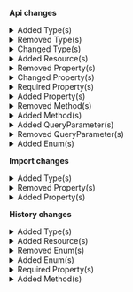 **Api changes**

<details>
<summary>Added Type(s)</summary>

- added type `ApprovalRuleSetCustomFieldAction` (file:/home/runner/work/commercetools-api-reference/commercetools-api-reference/commercetools-api-reference/api-specs/api/types/types.raml:21:0)
- added type `ApprovalRuleSetCustomTypeAction` (file:/home/runner/work/commercetools-api-reference/commercetools-api-reference/commercetools-api-reference/api-specs/api/types/types.raml:22:0)
- added type `BusinessUnitIndexingProgress` (file:/home/runner/work/commercetools-api-reference/commercetools-api-reference/commercetools-api-reference/api-specs/api/types/types.raml:72:0)
- added type `BusinessUnitIndexingStatus` (file:/home/runner/work/commercetools-api-reference/commercetools-api-reference/commercetools-api-reference/api-specs/api/types/types.raml:73:0)
- added type `BusinessUnitPagedSearchResponse` (file:/home/runner/work/commercetools-api-reference/commercetools-api-reference/commercetools-api-reference/api-specs/api/types/types.raml:74:0)
- added type `BusinessUnitSearchIndexingStatusResponse` (file:/home/runner/work/commercetools-api-reference/commercetools-api-reference/commercetools-api-reference/api-specs/api/types/types.raml:75:0)
- added type `BusinessUnitSearchRequest` (file:/home/runner/work/commercetools-api-reference/commercetools-api-reference/commercetools-api-reference/api-specs/api/types/types.raml:76:0)
- added type `BusinessUnitSearchResult` (file:/home/runner/work/commercetools-api-reference/commercetools-api-reference/commercetools-api-reference/api-specs/api/types/types.raml:77:0)
- added type `BusinessUnitAssociateResponse` (file:/home/runner/work/commercetools-api-reference/commercetools-api-reference/commercetools-api-reference/api-specs/api/types/types.raml:87:0)
- added type `BusinessUnitSetUnitTypeAction` (file:/home/runner/work/commercetools-api-reference/commercetools-api-reference/commercetools-api-reference/api-specs/api/types/types.raml:133:0)
- added type `CartDiscountPatternTarget` (file:/home/runner/work/commercetools-api-reference/commercetools-api-reference/commercetools-api-reference/api-specs/api/types/types.raml:139:0)
- added type `CountOnCustomLineItemUnits` (file:/home/runner/work/commercetools-api-reference/commercetools-api-reference/commercetools-api-reference/api-specs/api/types/types.raml:157:0)
- added type `CountOnLineItemUnits` (file:/home/runner/work/commercetools-api-reference/commercetools-api-reference/commercetools-api-reference/api-specs/api/types/types.raml:158:0)
- added type `DiscountApplicationMode` (file:/home/runner/work/commercetools-api-reference/commercetools-api-reference/commercetools-api-reference/api-specs/api/types/types.raml:159:0)
- added type `PatternComponent` (file:/home/runner/work/commercetools-api-reference/commercetools-api-reference/commercetools-api-reference/api-specs/api/types/types.raml:162:0)
- added type `BestDeal` (file:/home/runner/work/commercetools-api-reference/commercetools-api-reference/commercetools-api-reference/api-specs/api/types/types.raml:184:0)
- added type `DiscountTypeCombination` (file:/home/runner/work/commercetools-api-reference/commercetools-api-reference/commercetools-api-reference/api-specs/api/types/types.raml:206:0)
- added type `Stacking` (file:/home/runner/work/commercetools-api-reference/commercetools-api-reference/commercetools-api-reference/api-specs/api/types/types.raml:237:0)
- added type `CustomerGroupAssignment` (file:/home/runner/work/commercetools-api-reference/commercetools-api-reference/commercetools-api-reference/api-specs/api/types/types.raml:441:0)
- added type `CustomerGroupAssignmentDraft` (file:/home/runner/work/commercetools-api-reference/commercetools-api-reference/commercetools-api-reference/api-specs/api/types/types.raml:442:0)
- added type `CustomerAddCustomerGroupAssignmentAction` (file:/home/runner/work/commercetools-api-reference/commercetools-api-reference/commercetools-api-reference/api-specs/api/types/types.raml:459:0)
- added type `CustomerRemoveCustomerGroupAssignmentAction` (file:/home/runner/work/commercetools-api-reference/commercetools-api-reference/commercetools-api-reference/api-specs/api/types/types.raml:466:0)
- added type `CustomerSetCustomerGroupAssignmentsAction` (file:/home/runner/work/commercetools-api-reference/commercetools-api-reference/commercetools-api-reference/api-specs/api/types/types.raml:476:0)
- added type `ExpiredCustomerEmailTokenError` (file:/home/runner/work/commercetools-api-reference/commercetools-api-reference/commercetools-api-reference/api-specs/api/types/types.raml:541:0)
- added type `ExpiredCustomerPasswordTokenError` (file:/home/runner/work/commercetools-api-reference/commercetools-api-reference/commercetools-api-reference/api-specs/api/types/types.raml:542:0)
- added type `SearchNotReadyError` (file:/home/runner/work/commercetools-api-reference/commercetools-api-reference/commercetools-api-reference/api-specs/api/types/types.raml:592:0)
- added type `GraphQLExpiredCustomerEmailTokenError` (file:/home/runner/work/commercetools-api-reference/commercetools-api-reference/commercetools-api-reference/api-specs/api/types/types.raml:624:0)
- added type `GraphQLExpiredCustomerPasswordTokenError` (file:/home/runner/work/commercetools-api-reference/commercetools-api-reference/commercetools-api-reference/api-specs/api/types/types.raml:625:0)
- added type `GraphQLSearchNotReadyError` (file:/home/runner/work/commercetools-api-reference/commercetools-api-reference/commercetools-api-reference/api-specs/api/types/types.raml:677:0)
- added type `BaseEvent` (file:/home/runner/work/commercetools-api-reference/commercetools-api-reference/commercetools-api-reference/api-specs/api/types/types.raml:682:0)
- added type `CheckoutOrderCreationFailedEvent` (file:/home/runner/work/commercetools-api-reference/commercetools-api-reference/commercetools-api-reference/api-specs/api/types/types.raml:683:0)
- added type `CheckoutPaymentAuthorizationCancelledEvent` (file:/home/runner/work/commercetools-api-reference/commercetools-api-reference/commercetools-api-reference/api-specs/api/types/types.raml:684:0)
- added type `CheckoutPaymentAuthorizationFailedEvent` (file:/home/runner/work/commercetools-api-reference/commercetools-api-reference/commercetools-api-reference/api-specs/api/types/types.raml:685:0)
- added type `CheckoutPaymentAuthorizedEvent` (file:/home/runner/work/commercetools-api-reference/commercetools-api-reference/commercetools-api-reference/api-specs/api/types/types.raml:686:0)
- added type `CheckoutPaymentCancelAuthorizationFailedEvent` (file:/home/runner/work/commercetools-api-reference/commercetools-api-reference/commercetools-api-reference/api-specs/api/types/types.raml:687:0)
- added type `CheckoutPaymentChargeFailedEvent` (file:/home/runner/work/commercetools-api-reference/commercetools-api-reference/commercetools-api-reference/api-specs/api/types/types.raml:688:0)
- added type `CheckoutPaymentChargedEvent` (file:/home/runner/work/commercetools-api-reference/commercetools-api-reference/commercetools-api-reference/api-specs/api/types/types.raml:689:0)
- added type `CheckoutPaymentRefundFailedEvent` (file:/home/runner/work/commercetools-api-reference/commercetools-api-reference/commercetools-api-reference/api-specs/api/types/types.raml:690:0)
- added type `CheckoutPaymentRefundedEvent` (file:/home/runner/work/commercetools-api-reference/commercetools-api-reference/commercetools-api-reference/api-specs/api/types/types.raml:691:0)
- added type `Event` (file:/home/runner/work/commercetools-api-reference/commercetools-api-reference/commercetools-api-reference/api-specs/api/types/types.raml:692:0)
- added type `ImportContainerCreatedEvent` (file:/home/runner/work/commercetools-api-reference/commercetools-api-reference/commercetools-api-reference/api-specs/api/types/types.raml:693:0)
- added type `ImportContainerDeletedEvent` (file:/home/runner/work/commercetools-api-reference/commercetools-api-reference/commercetools-api-reference/api-specs/api/types/types.raml:694:0)
- added type `ImportOperationRejectedEvent` (file:/home/runner/work/commercetools-api-reference/commercetools-api-reference/commercetools-api-reference/api-specs/api/types/types.raml:695:0)
- added type `ImportUnresolvedEvent` (file:/home/runner/work/commercetools-api-reference/commercetools-api-reference/commercetools-api-reference/api-specs/api/types/types.raml:696:0)
- added type `ImportValidationFailedEvent` (file:/home/runner/work/commercetools-api-reference/commercetools-api-reference/commercetools-api-reference/api-specs/api/types/types.raml:697:0)
- added type `ImportWaitForMasterVariantEvent` (file:/home/runner/work/commercetools-api-reference/commercetools-api-reference/commercetools-api-reference/api-specs/api/types/types.raml:698:0)
- added type `CheckoutMessageOrderPayloadBaseData` (file:/home/runner/work/commercetools-api-reference/commercetools-api-reference/commercetools-api-reference/api-specs/api/types/types.raml:699:0)
- added type `CheckoutMessagePaymentsPayloadBaseData` (file:/home/runner/work/commercetools-api-reference/commercetools-api-reference/commercetools-api-reference/api-specs/api/types/types.raml:700:0)
- added type `ImportContainerCreatedEventData` (file:/home/runner/work/commercetools-api-reference/commercetools-api-reference/commercetools-api-reference/api-specs/api/types/types.raml:701:0)
- added type `ImportContainerDeletedEventData` (file:/home/runner/work/commercetools-api-reference/commercetools-api-reference/commercetools-api-reference/api-specs/api/types/types.raml:702:0)
- added type `ImportOperationRejectedEventData` (file:/home/runner/work/commercetools-api-reference/commercetools-api-reference/commercetools-api-reference/api-specs/api/types/types.raml:703:0)
- added type `ImportUnresolvedEventData` (file:/home/runner/work/commercetools-api-reference/commercetools-api-reference/commercetools-api-reference/api-specs/api/types/types.raml:704:0)
- added type `ImportValidationFailedEventData` (file:/home/runner/work/commercetools-api-reference/commercetools-api-reference/commercetools-api-reference/api-specs/api/types/types.raml:705:0)
- added type `ImportWaitForMasterVariantEventData` (file:/home/runner/work/commercetools-api-reference/commercetools-api-reference/commercetools-api-reference/api-specs/api/types/types.raml:706:0)
- added type `AssociateRoleNameSetMessage` (file:/home/runner/work/commercetools-api-reference/commercetools-api-reference/commercetools-api-reference/api-specs/api/types/types.raml:892:0)
- added type `BusinessUnitTopLevelUnitSetMessage` (file:/home/runner/work/commercetools-api-reference/commercetools-api-reference/commercetools-api-reference/api-specs/api/types/types.raml:931:0)
- added type `BusinessUnitTypeSetMessage` (file:/home/runner/work/commercetools-api-reference/commercetools-api-reference/commercetools-api-reference/api-specs/api/types/types.raml:932:0)
- added type `CustomerGroupAssignmentAddedMessage` (file:/home/runner/work/commercetools-api-reference/commercetools-api-reference/commercetools-api-reference/api-specs/api/types/types.raml:963:0)
- added type `CustomerGroupAssignmentRemovedMessage` (file:/home/runner/work/commercetools-api-reference/commercetools-api-reference/commercetools-api-reference/api-specs/api/types/types.raml:964:0)
- added type `CustomerGroupAssignmentsSetMessage` (file:/home/runner/work/commercetools-api-reference/commercetools-api-reference/commercetools-api-reference/api-specs/api/types/types.raml:965:0)
- added type `OrderBusinessUnitSetMessage` (file:/home/runner/work/commercetools-api-reference/commercetools-api-reference/commercetools-api-reference/api-specs/api/types/types.raml:997:0)
- added type `ShoppingListLineItemAddedMessage` (file:/home/runner/work/commercetools-api-reference/commercetools-api-reference/commercetools-api-reference/api-specs/api/types/types.raml:1104:0)
- added type `ShoppingListLineItemRemovedMessage` (file:/home/runner/work/commercetools-api-reference/commercetools-api-reference/commercetools-api-reference/api-specs/api/types/types.raml:1105:0)
- added type `ShoppingListMessage` (file:/home/runner/work/commercetools-api-reference/commercetools-api-reference/commercetools-api-reference/api-specs/api/types/types.raml:1106:0)
- added type `AssociateRoleNameSetMessagePayload` (file:/home/runner/work/commercetools-api-reference/commercetools-api-reference/commercetools-api-reference/api-specs/api/types/types.raml:1153:0)
- added type `BusinessUnitTopLevelUnitSetMessagePayload` (file:/home/runner/work/commercetools-api-reference/commercetools-api-reference/commercetools-api-reference/api-specs/api/types/types.raml:1205:0)
- added type `BusinessUnitTypeSetMessagePayload` (file:/home/runner/work/commercetools-api-reference/commercetools-api-reference/commercetools-api-reference/api-specs/api/types/types.raml:1206:0)
- added type `CustomerGroupAssignmentAddedMessagePayload` (file:/home/runner/work/commercetools-api-reference/commercetools-api-reference/commercetools-api-reference/api-specs/api/types/types.raml:1240:0)
- added type `CustomerGroupAssignmentRemovedMessagePayload` (file:/home/runner/work/commercetools-api-reference/commercetools-api-reference/commercetools-api-reference/api-specs/api/types/types.raml:1241:0)
- added type `CustomerGroupAssignmentsSetMessagePayload` (file:/home/runner/work/commercetools-api-reference/commercetools-api-reference/commercetools-api-reference/api-specs/api/types/types.raml:1242:0)
- added type `OrderBusinessUnitSetMessagePayload` (file:/home/runner/work/commercetools-api-reference/commercetools-api-reference/commercetools-api-reference/api-specs/api/types/types.raml:1273:0)
- added type `ShoppingListLineItemAddedMessagePayload` (file:/home/runner/work/commercetools-api-reference/commercetools-api-reference/commercetools-api-reference/api-specs/api/types/types.raml:1387:0)
- added type `ShoppingListLineItemRemovedMessagePayload` (file:/home/runner/work/commercetools-api-reference/commercetools-api-reference/commercetools-api-reference/api-specs/api/types/types.raml:1388:0)
- added type `ShoppingListMessagePayload` (file:/home/runner/work/commercetools-api-reference/commercetools-api-reference/commercetools-api-reference/api-specs/api/types/types.raml:1389:0)
- added type `StagedOrderSetBusinessUnitAction` (file:/home/runner/work/commercetools-api-reference/commercetools-api-reference/commercetools-api-reference/api-specs/api/types/types.raml:1480:0)
- added type `OrderSetBusinessUnitAction` (file:/home/runner/work/commercetools-api-reference/commercetools-api-reference/commercetools-api-reference/api-specs/api/types/types.raml:1639:0)
- added type `ProductTailoringAttribute` (file:/home/runner/work/commercetools-api-reference/commercetools-api-reference/commercetools-api-reference/api-specs/api/types/types.raml:1808:0)
- added type `ProductTailoringSetAttributeAction` (file:/home/runner/work/commercetools-api-reference/commercetools-api-reference/commercetools-api-reference/api-specs/api/types/types.raml:1839:0)
- added type `ProductTailoringSetAttributeInAllVariantsAction` (file:/home/runner/work/commercetools-api-reference/commercetools-api-reference/commercetools-api-reference/api-specs/api/types/types.raml:1841:0)
- added type `BusinessUnitSearchStatus` (file:/home/runner/work/commercetools-api-reference/commercetools-api-reference/commercetools-api-reference/api-specs/api/types/types.raml:1998:0)
- added type `ProjectChangeBusinessUnitSearchStatusAction` (file:/home/runner/work/commercetools-api-reference/commercetools-api-reference/commercetools-api-reference/api-specs/api/types/types.raml:2015:0)
- added type `SearchExactValue` (file:/home/runner/work/commercetools-api-reference/commercetools-api-reference/commercetools-api-reference/api-specs/api/types/types.raml:2091:0)
- added type `ShoppingListSetBusinessUnitAction` (file:/home/runner/work/commercetools-api-reference/commercetools-api-reference/commercetools-api-reference/api-specs/api/types/types.raml:2175:0)
- added type `EventDeliveryPayload` (file:/home/runner/work/commercetools-api-reference/commercetools-api-reference/commercetools-api-reference/api-specs/api/types/types.raml:2290:0)
- added type `EventSubscription` (file:/home/runner/work/commercetools-api-reference/commercetools-api-reference/commercetools-api-reference/api-specs/api/types/types.raml:2291:0)
- added type `EventSubscriptionResourceTypeId` (file:/home/runner/work/commercetools-api-reference/commercetools-api-reference/commercetools-api-reference/api-specs/api/types/types.raml:2292:0)
- added type `EventType` (file:/home/runner/work/commercetools-api-reference/commercetools-api-reference/commercetools-api-reference/api-specs/api/types/types.raml:2293:0)
- added type `SubscriptionNotification` (file:/home/runner/work/commercetools-api-reference/commercetools-api-reference/commercetools-api-reference/api-specs/api/types/types.raml:2309:0)
- added type `SubscriptionSetEventsAction` (file:/home/runner/work/commercetools-api-reference/commercetools-api-reference/commercetools-api-reference/api-specs/api/types/types.raml:2315:0)
- added type `ImageProcessingOngoingWarning` (file:/home/runner/work/commercetools-api-reference/commercetools-api-reference/commercetools-api-reference/api-specs/api/types/types.raml:2379:0)
- added type `WarningObject` (file:/home/runner/work/commercetools-api-reference/commercetools-api-reference/commercetools-api-reference/api-specs/api/types/types.raml:2380:0)
</details>


<details>
<summary>Removed Type(s)</summary>

- :warning: removed type `AssociateRoleNameChangedMessage` (file:/home/runner/work/commercetools-api-reference/commercetools-api-reference/commercetools-api-reference-previous/api-specs/api/types/types.raml:838:0)
- :warning: removed type `AssociateRoleNameChangedMessagePayload` (file:/home/runner/work/commercetools-api-reference/commercetools-api-reference/commercetools-api-reference-previous/api-specs/api/types/types.raml:1090:0)
- :warning: removed type `ProductSearchFacetScope` (file:/home/runner/work/commercetools-api-reference/commercetools-api-reference/commercetools-api-reference-previous/api-specs/api/types/types.raml:1696:0)
- :warning: removed type `ProductSearchStatus` (file:/home/runner/work/commercetools-api-reference/commercetools-api-reference/commercetools-api-reference-previous/api-specs/api/types/types.raml:1929:0)
</details>


<details>
<summary>Changed Type(s)</summary>

- :warning: changed type `DeliveryPayload` from type `object` to `SubscriptionNotification` (file:/home/runner/work/commercetools-api-reference/commercetools-api-reference/commercetools-api-reference/api-specs/api/types/types.raml:2287:0)
</details>


<details>
<summary>Added Resource(s)</summary>

- added resource `/{projectKey}/as-associate/{associateId}/in-business-unit/key={businessUnitKey}/shopping-lists` (file:/home/runner/work/commercetools-api-reference/commercetools-api-reference/commercetools-api-reference/api-specs/api/resources/as-associate.raml:412:4)
- added resource `/{projectKey}/as-associate/{associateId}/in-business-unit/key={businessUnitKey}/shopping-lists/key={key}` (file:/home/runner/work/commercetools-api-reference/commercetools-api-reference/commercetools-api-reference/api-specs/api/resources/as-associate.raml:465:6)
- added resource `/{projectKey}/as-associate/{associateId}/in-business-unit/key={businessUnitKey}/shopping-lists/{ID}` (file:/home/runner/work/commercetools-api-reference/commercetools-api-reference/commercetools-api-reference/api-specs/api/resources/as-associate.raml:538:6)
- added resource `/{projectKey}/business-units/key={key}/associates/{associateId}` (file:/home/runner/work/commercetools-api-reference/commercetools-api-reference/commercetools-api-reference/api-specs/api/resources/business-units.raml:113:0)
- added resource `/{projectKey}/business-units/{businessUnitId}/associates/{associateId}` (file:/home/runner/work/commercetools-api-reference/commercetools-api-reference/commercetools-api-reference/api-specs/api/resources/business-units.raml:133:0)
- added resource `/{projectKey}/business-units/search` (file:/home/runner/work/commercetools-api-reference/commercetools-api-reference/commercetools-api-reference/api-specs/api/resources/business-units.raml:153:0)
- added resource `/{projectKey}/business-units/search/indexing-status` (file:/home/runner/work/commercetools-api-reference/commercetools-api-reference/commercetools-api-reference/api-specs/api/resources/business-units.raml:181:0)
- added resource `/{projectKey}/channels/key={key}` (file:/home/runner/work/commercetools-api-reference/commercetools-api-reference/commercetools-api-reference/api-specs/api/resources/channels.raml:84:0)
- added resource `/{projectKey}/in-store/key={storeKey}/business-units` (file:/home/runner/work/commercetools-api-reference/commercetools-api-reference/commercetools-api-reference/api-specs/api/resources/in-store.raml:4004:0)
- added resource `/{projectKey}/in-store/key={storeKey}/business-units/key={key}` (file:/home/runner/work/commercetools-api-reference/commercetools-api-reference/commercetools-api-reference/api-specs/api/resources/in-store.raml:4072:2)
- added resource `/{projectKey}/in-store/key={storeKey}/business-units/{ID}` (file:/home/runner/work/commercetools-api-reference/commercetools-api-reference/commercetools-api-reference/api-specs/api/resources/in-store.raml:4150:2)
- added resource `/{projectKey}/in-store/key={storeKey}/business-units/key={key}/associates/{associateId}` (file:/home/runner/work/commercetools-api-reference/commercetools-api-reference/commercetools-api-reference/api-specs/api/resources/in-store.raml:4228:2)
- added resource `/{projectKey}/in-store/key={storeKey}/business-units/{businessUnitId}/associates/{associateId}` (file:/home/runner/work/commercetools-api-reference/commercetools-api-reference/commercetools-api-reference/api-specs/api/resources/in-store.raml:4248:2)
</details>


<details>
<summary>Removed Property(s)</summary>

- :warning: removed property `/[0-9].[0-9]*[1-9]/` from type `CategoryOrderHints` (file:/home/runner/work/commercetools-api-reference/commercetools-api-reference/commercetools-api-reference-previous/api-specs/api/types/product/CategoryOrderHints.raml:14:2)
- :warning: removed property `//` from type `ProductVariantChannelAvailabilityMap` (file:/home/runner/work/commercetools-api-reference/commercetools-api-reference/commercetools-api-reference-previous/api-specs/api/types/product/ProductVariantChannelAvailabilityMap.raml:11:2)
</details>


<details>
<summary>Changed Property(s)</summary>

- :warning: changed property `discount` of type `DiscountedTotalPricePortion` from type `CartDiscountReference` to `Reference` (file:/home/runner/work/commercetools-api-reference/commercetools-api-reference/commercetools-api-reference/api-specs/api/types/cart/DiscountedTotalPricePortion.raml:6:2)
- :warning: changed property `line` of type `GraphQLErrorLocation` from type `integer` to `number` (file:/home/runner/work/commercetools-api-reference/commercetools-api-reference/commercetools-api-reference/api-specs/api/types/graphql/GraphQLErrorLocation.raml:6:2)
- :warning: changed property `column` of type `GraphQLErrorLocation` from type `integer` to `number` (file:/home/runner/work/commercetools-api-reference/commercetools-api-reference/commercetools-api-reference/api-specs/api/types/graphql/GraphQLErrorLocation.raml:10:2)
- :warning: changed property `actions` of type `MyBusinessUnitUpdate` from type `BusinessUnitUpdateAction[]` to `MyBusinessUnitUpdateAction[]` (file:/home/runner/work/commercetools-api-reference/commercetools-api-reference/commercetools-api-reference/api-specs/api/types/me/MyBusinessUnitUpdate.raml:11:2)
- :warning: changed property `totalPrice` of type `StagedOrder` from type `TypedMoney` to `CentPrecisionMoney` (file:/home/runner/work/commercetools-api-reference/commercetools-api-reference/commercetools-api-reference/api-specs/api/types/order/Order.raml:60:2)
- :warning: changed property `totalPrice` of type `Order` from type `TypedMoney` to `CentPrecisionMoney` (file:/home/runner/work/commercetools-api-reference/commercetools-api-reference/commercetools-api-reference/api-specs/api/types/order/Order.raml:60:2)
- :warning: changed property `exact` of type `SearchExactExpression` from type `SearchAnyValue` to `SearchExactValue` (file:/home/runner/work/commercetools-api-reference/commercetools-api-reference/commercetools-api-reference/api-specs/api/types/search/SearchExactExpression.raml:5:2)
</details>


<details>
<summary>Required Property(s)</summary>

- changed property `images` of type `ProductTailoringSetExternalImagesAction` to be optional (file:/home/runner/work/commercetools-api-reference/commercetools-api-reference/commercetools-api-reference/api-specs/api/types/product-tailoring/updates/ProductTailoringSetExternalImagesAction.raml:18:2)
- changed property `facets` of type `ProductProjectionPagedSearchResponse` to be optional (file:/home/runner/work/commercetools-api-reference/commercetools-api-reference/commercetools-api-reference/api-specs/api/types/product/ProductProjectionPagedSearchResponse.raml:39:2)
</details>


<details>
<summary>Added Property(s)</summary>

- added property `custom` to type `ApprovalRule` (file:/home/runner/work/commercetools-api-reference/commercetools-api-reference/commercetools-api-reference/api-specs/api/types/approval-rule/ApprovalRule.raml:71:2)
- added property `inheritedStores` to type `BusinessUnit` (file:/home/runner/work/commercetools-api-reference/commercetools-api-reference/commercetools-api-reference/api-specs/api/types/business-unit/BusinessUnit.raml:56:2)
- added property `inheritedStores` to type `Company` (file:/home/runner/work/commercetools-api-reference/commercetools-api-reference/commercetools-api-reference/api-specs/api/types/business-unit/BusinessUnit.raml:56:2)
- added property `inheritedStores` to type `Division` (file:/home/runner/work/commercetools-api-reference/commercetools-api-reference/commercetools-api-reference/api-specs/api/types/business-unit/BusinessUnit.raml:56:2)
- added property `applicationMode` to type `CartDiscountValueAbsolute` (file:/home/runner/work/commercetools-api-reference/commercetools-api-reference/commercetools-api-reference/api-specs/api/types/cart-discount/CartDiscountValueAbsolute.raml:13:2)
- added property `applicationMode` to type `CartDiscountValueAbsoluteDraft` (file:/home/runner/work/commercetools-api-reference/commercetools-api-reference/commercetools-api-reference/api-specs/api/types/cart-discount/CartDiscountValueAbsoluteDraft.raml:14:2)
- added property `applicationMode` to type `CartDiscountValueFixed` (file:/home/runner/work/commercetools-api-reference/commercetools-api-reference/commercetools-api-reference/api-specs/api/types/cart-discount/CartDiscountValueFixed.raml:13:2)
- added property `applicationMode` to type `CartDiscountValueFixedDraft` (file:/home/runner/work/commercetools-api-reference/commercetools-api-reference/commercetools-api-reference/api-specs/api/types/cart-discount/CartDiscountValueFixedDraft.raml:16:2)
- added property `discountTypeCombination` to type `Cart` (file:/home/runner/work/commercetools-api-reference/commercetools-api-reference/commercetools-api-reference/api-specs/api/types/cart/Cart.raml:187:2)
- added property `custom` to type `CartSetCustomShippingMethodAction` (file:/home/runner/work/commercetools-api-reference/commercetools-api-reference/commercetools-api-reference/api-specs/api/types/cart/updates/CartSetCustomShippingMethodAction.raml:30:2)
- added property `customerGroupAssignments` to type `Customer` (file:/home/runner/work/commercetools-api-reference/commercetools-api-reference/commercetools-api-reference/api-specs/api/types/customer/Customer.raml:142:2)
- added property `invalidateOlderTokens` to type `CustomerCreateEmailToken` (file:/home/runner/work/commercetools-api-reference/commercetools-api-reference/commercetools-api-reference/api-specs/api/types/customer/CustomerCreateEmailToken.raml:17:2)
- added property `invalidateOlderTokens` to type `CustomerCreatePasswordResetToken` (file:/home/runner/work/commercetools-api-reference/commercetools-api-reference/commercetools-api-reference/api-specs/api/types/customer/CustomerCreatePasswordResetToken.raml:16:2)
- added property `customerGroupAssignments` to type `CustomerDraft` (file:/home/runner/work/commercetools-api-reference/commercetools-api-reference/commercetools-api-reference/api-specs/api/types/customer/CustomerDraft.raml:139:2)
- added property `invalidateOlderTokens` to type `CustomerToken` (file:/home/runner/work/commercetools-api-reference/commercetools-api-reference/commercetools-api-reference/api-specs/api/types/customer/CustomerToken.raml:22:2)
- added property `value` to type `CustomerEmailTokenCreatedMessage` (file:/home/runner/work/commercetools-api-reference/commercetools-api-reference/commercetools-api-reference/api-specs/api/types/message/CustomerEmailTokenCreatedMessage.raml:16:2)
- added property `invalidateOlderTokens` to type `CustomerEmailTokenCreatedMessage` (file:/home/runner/work/commercetools-api-reference/commercetools-api-reference/commercetools-api-reference/api-specs/api/types/message/CustomerEmailTokenCreatedMessage.raml:20:2)
- added property `value` to type `CustomerPasswordTokenCreatedMessage` (file:/home/runner/work/commercetools-api-reference/commercetools-api-reference/commercetools-api-reference/api-specs/api/types/message/CustomerPasswordTokenCreatedMessage.raml:16:2)
- added property `invalidateOlderTokens` to type `CustomerPasswordTokenCreatedMessage` (file:/home/runner/work/commercetools-api-reference/commercetools-api-reference/commercetools-api-reference/api-specs/api/types/message/CustomerPasswordTokenCreatedMessage.raml:20:2)
- added property `staged` to type `ProductVariantDeletedMessage` (file:/home/runner/work/commercetools-api-reference/commercetools-api-reference/commercetools-api-reference/api-specs/api/types/message/ProductVariantDeletedMessage.raml:17:2)
- added property `value` to type `CustomerEmailTokenCreatedMessagePayload` (file:/home/runner/work/commercetools-api-reference/commercetools-api-reference/commercetools-api-reference/api-specs/api/types/message/payload/CustomerEmailTokenCreatedMessagePayload.raml:16:2)
- added property `invalidateOlderTokens` to type `CustomerEmailTokenCreatedMessagePayload` (file:/home/runner/work/commercetools-api-reference/commercetools-api-reference/commercetools-api-reference/api-specs/api/types/message/payload/CustomerEmailTokenCreatedMessagePayload.raml:20:2)
- added property `value` to type `CustomerPasswordTokenCreatedMessagePayload` (file:/home/runner/work/commercetools-api-reference/commercetools-api-reference/commercetools-api-reference/api-specs/api/types/message/payload/CustomerPasswordTokenCreatedMessagePayload.raml:16:2)
- added property `invalidateOlderTokens` to type `CustomerPasswordTokenCreatedMessagePayload` (file:/home/runner/work/commercetools-api-reference/commercetools-api-reference/commercetools-api-reference/api-specs/api/types/message/payload/CustomerPasswordTokenCreatedMessagePayload.raml:20:2)
- added property `staged` to type `ProductVariantDeletedMessagePayload` (file:/home/runner/work/commercetools-api-reference/commercetools-api-reference/commercetools-api-reference/api-specs/api/types/message/payload/ProductVariantDeletedMessagePayload.raml:17:2)
- added property `discountTypeCombination` to type `StagedOrder` (file:/home/runner/work/commercetools-api-reference/commercetools-api-reference/commercetools-api-reference/api-specs/api/types/order/Order.raml:214:2)
- added property `custom` to type `StagedOrderSetCustomShippingMethodAction` (file:/home/runner/work/commercetools-api-reference/commercetools-api-reference/commercetools-api-reference/api-specs/api/types/order-edit/updates/StagedOrderSetCustomShippingMethodAction.raml:27:2)
- added property `custom` to type `StagedOrderSetShippingAddressAndCustomShippingMethodAction` (file:/home/runner/work/commercetools-api-reference/commercetools-api-reference/commercetools-api-reference/api-specs/api/types/order-edit/updates/StagedOrderSetShippingAddressAndCustomShippingMethodAction.raml:29:2)
- added property `discountTypeCombination` to type `Order` (file:/home/runner/work/commercetools-api-reference/commercetools-api-reference/commercetools-api-reference/api-specs/api/types/order/Order.raml:214:2)
- added property `priceCustomerGroupAssignments` to type `ProductSearchProjectionParams` (file:/home/runner/work/commercetools-api-reference/commercetools-api-reference/commercetools-api-reference/api-specs/api/types/product-search/ProductSearchProjectionParams.raml:29:2)
- added property `warnings` to type `ProductTailoring` (file:/home/runner/work/commercetools-api-reference/commercetools-api-reference/commercetools-api-reference/api-specs/api/types/product-tailoring/ProductTailoring.raml:66:2)
- added property `attributes` to type `ProductVariantTailoring` (file:/home/runner/work/commercetools-api-reference/commercetools-api-reference/commercetools-api-reference/api-specs/api/types/product-tailoring/ProductVariantTailoring.raml:22:2)
- added property `attributes` to type `ProductVariantTailoringDraft` (file:/home/runner/work/commercetools-api-reference/commercetools-api-reference/commercetools-api-reference/api-specs/api/types/product-tailoring/ProductVariantTailoringDraft.raml:24:2)
- added property `attributes` to type `ProductTailoringAddVariantAction` (file:/home/runner/work/commercetools-api-reference/commercetools-api-reference/commercetools-api-reference/api-specs/api/types/product-tailoring/updates/ProductTailoringAddVariantAction.raml:27:2)
- added property `/^[0-9a-fA-F]{8}-[0-9a-fA-F]{4}-[0-9a-fA-F]{4}-[0-9a-fA-F]{4}-[0-9a-fA-F]{12}$/` to type `CategoryOrderHints` (file:/home/runner/work/commercetools-api-reference/commercetools-api-reference/commercetools-api-reference/api-specs/api/types/product/CategoryOrderHints.raml:12:2)
- added property `warnings` to type `Product` (file:/home/runner/work/commercetools-api-reference/commercetools-api-reference/commercetools-api-reference/api-specs/api/types/product/Product.raml:70:2)
- added property `/^[0-9a-fA-F]{8}-[0-9a-fA-F]{4}-[0-9a-fA-F]{4}-[0-9a-fA-F]{4}-[0-9a-fA-F]{12}$/` to type `ProductVariantChannelAvailabilityMap` (file:/home/runner/work/commercetools-api-reference/commercetools-api-reference/commercetools-api-reference/api-specs/api/types/product/ProductVariantChannelAvailabilityMap.raml:11:2)
- added property `customers` to type `SearchIndexingConfiguration` (file:/home/runner/work/commercetools-api-reference/commercetools-api-reference/commercetools-api-reference/api-specs/api/types/project/SearchIndexingConfiguration.raml:17:2)
- added property `businessUnits` to type `SearchIndexingConfiguration` (file:/home/runner/work/commercetools-api-reference/commercetools-api-reference/commercetools-api-reference/api-specs/api/types/project/SearchIndexingConfiguration.raml:20:2)
- added property `businessUnit` to type `ShoppingList` (file:/home/runner/work/commercetools-api-reference/commercetools-api-reference/commercetools-api-reference/api-specs/api/types/shopping-list/ShoppingList.raml:60:2)
- added property `businessUnit` to type `ShoppingListDraft` (file:/home/runner/work/commercetools-api-reference/commercetools-api-reference/commercetools-api-reference/api-specs/api/types/shopping-list/ShoppingListDraft.raml:52:2)
- added property `published` to type `ShoppingListLineItem` (file:/home/runner/work/commercetools-api-reference/commercetools-api-reference/commercetools-api-reference/api-specs/api/types/shopping-list/ShoppingListLineItem.raml:48:2)
- added property `source` to type `EventBridgeDestination` (file:/home/runner/work/commercetools-api-reference/commercetools-api-reference/commercetools-api-reference/api-specs/api/types/subscription/EventBridgeDestination.raml:18:2)
- added property `events` to type `Subscription` (file:/home/runner/work/commercetools-api-reference/commercetools-api-reference/commercetools-api-reference/api-specs/api/types/subscription/Subscription.raml:54:2)
- added property `events` to type `SubscriptionDraft` (file:/home/runner/work/commercetools-api-reference/commercetools-api-reference/commercetools-api-reference/api-specs/api/types/subscription/SubscriptionDraft.raml:27:2)
</details>


<details>
<summary>Removed Method(s)</summary>

- :warning: removed method `delete /{projectKey}/me/business-units/{ID}` (file:/home/runner/work/commercetools-api-reference/commercetools-api-reference/commercetools-api-reference-previous/api-specs/api/resources/me.raml:274:4)
- :warning: removed method `delete /{projectKey}/me/business-units/key={key}` (file:/home/runner/work/commercetools-api-reference/commercetools-api-reference/commercetools-api-reference-previous/api-specs/api/resources/me.raml:315:4)
</details>


<details>
<summary>Added Method(s)</summary>

- added method `head /{projectKey}/product-tailoring` (file:/home/runner/work/commercetools-api-reference/commercetools-api-reference/commercetools-api-reference/api-specs/api/resources/product-tailoring.raml:25:0)
- added method `get /{projectKey}/as-associate/{associateId}/in-business-unit/key={businessUnitKey}/shopping-lists` (file:/home/runner/work/commercetools-api-reference/commercetools-api-reference/commercetools-api-reference/api-specs/api/resources/as-associate.raml:422:6)
- added method `head /{projectKey}/as-associate/{associateId}/in-business-unit/key={businessUnitKey}/shopping-lists` (file:/home/runner/work/commercetools-api-reference/commercetools-api-reference/commercetools-api-reference/api-specs/api/resources/as-associate.raml:437:6)
- added method `post /{projectKey}/as-associate/{associateId}/in-business-unit/key={businessUnitKey}/shopping-lists` (file:/home/runner/work/commercetools-api-reference/commercetools-api-reference/commercetools-api-reference/api-specs/api/resources/as-associate.raml:445:6)
- added method `get /{projectKey}/as-associate/{associateId}/in-business-unit/key={businessUnitKey}/shopping-lists/key={key}` (file:/home/runner/work/commercetools-api-reference/commercetools-api-reference/commercetools-api-reference/api-specs/api/resources/as-associate.raml:472:8)
- added method `head /{projectKey}/as-associate/{associateId}/in-business-unit/key={businessUnitKey}/shopping-lists/key={key}` (file:/home/runner/work/commercetools-api-reference/commercetools-api-reference/commercetools-api-reference/api-specs/api/resources/as-associate.raml:490:8)
- added method `post /{projectKey}/as-associate/{associateId}/in-business-unit/key={businessUnitKey}/shopping-lists/key={key}` (file:/home/runner/work/commercetools-api-reference/commercetools-api-reference/commercetools-api-reference/api-specs/api/resources/as-associate.raml:496:8)
- added method `delete /{projectKey}/as-associate/{associateId}/in-business-unit/key={businessUnitKey}/shopping-lists/key={key}` (file:/home/runner/work/commercetools-api-reference/commercetools-api-reference/commercetools-api-reference/api-specs/api/resources/as-associate.raml:517:8)
- added method `get /{projectKey}/as-associate/{associateId}/in-business-unit/key={businessUnitKey}/shopping-lists/{ID}` (file:/home/runner/work/commercetools-api-reference/commercetools-api-reference/commercetools-api-reference/api-specs/api/resources/as-associate.raml:545:8)
- added method `head /{projectKey}/as-associate/{associateId}/in-business-unit/key={businessUnitKey}/shopping-lists/{ID}` (file:/home/runner/work/commercetools-api-reference/commercetools-api-reference/commercetools-api-reference/api-specs/api/resources/as-associate.raml:564:8)
- added method `post /{projectKey}/as-associate/{associateId}/in-business-unit/key={businessUnitKey}/shopping-lists/{ID}` (file:/home/runner/work/commercetools-api-reference/commercetools-api-reference/commercetools-api-reference/api-specs/api/resources/as-associate.raml:570:8)
- added method `delete /{projectKey}/as-associate/{associateId}/in-business-unit/key={businessUnitKey}/shopping-lists/{ID}` (file:/home/runner/work/commercetools-api-reference/commercetools-api-reference/commercetools-api-reference/api-specs/api/resources/as-associate.raml:591:8)
- added method `get /{projectKey}/business-units/key={key}/associates/{associateId}` (file:/home/runner/work/commercetools-api-reference/commercetools-api-reference/commercetools-api-reference/api-specs/api/resources/business-units.raml:122:2)
- added method `get /{projectKey}/business-units/{businessUnitId}/associates/{associateId}` (file:/home/runner/work/commercetools-api-reference/commercetools-api-reference/commercetools-api-reference/api-specs/api/resources/business-units.raml:142:2)
- added method `post /{projectKey}/business-units/search` (file:/home/runner/work/commercetools-api-reference/commercetools-api-reference/commercetools-api-reference/api-specs/api/resources/business-units.raml:157:2)
- added method `head /{projectKey}/business-units/search` (file:/home/runner/work/commercetools-api-reference/commercetools-api-reference/commercetools-api-reference/api-specs/api/resources/business-units.raml:170:2)
- added method `get /{projectKey}/business-units/search/indexing-status` (file:/home/runner/work/commercetools-api-reference/commercetools-api-reference/commercetools-api-reference/api-specs/api/resources/business-units.raml:183:2)
- added method `get /{projectKey}/channels/key={key}` (file:/home/runner/work/commercetools-api-reference/commercetools-api-reference/commercetools-api-reference/api-specs/api/resources/channels.raml:91:2)
- added method `head /{projectKey}/channels/key={key}` (file:/home/runner/work/commercetools-api-reference/commercetools-api-reference/commercetools-api-reference/api-specs/api/resources/channels.raml:99:2)
- added method `post /{projectKey}/channels/key={key}` (file:/home/runner/work/commercetools-api-reference/commercetools-api-reference/commercetools-api-reference/api-specs/api/resources/channels.raml:103:2)
- added method `delete /{projectKey}/channels/key={key}` (file:/home/runner/work/commercetools-api-reference/commercetools-api-reference/commercetools-api-reference/api-specs/api/resources/channels.raml:114:2)
- added method `get /{projectKey}/in-store/key={storeKey}/business-units` (file:/home/runner/work/commercetools-api-reference/commercetools-api-reference/commercetools-api-reference/api-specs/api/resources/in-store.raml:4016:2)
- added method `head /{projectKey}/in-store/key={storeKey}/business-units` (file:/home/runner/work/commercetools-api-reference/commercetools-api-reference/commercetools-api-reference/api-specs/api/resources/in-store.raml:4034:2)
- added method `post /{projectKey}/in-store/key={storeKey}/business-units` (file:/home/runner/work/commercetools-api-reference/commercetools-api-reference/commercetools-api-reference/api-specs/api/resources/in-store.raml:4051:2)
- added method `get /{projectKey}/in-store/key={storeKey}/business-units/key={key}` (file:/home/runner/work/commercetools-api-reference/commercetools-api-reference/commercetools-api-reference/api-specs/api/resources/in-store.raml:4079:4)
- added method `head /{projectKey}/in-store/key={storeKey}/business-units/key={key}` (file:/home/runner/work/commercetools-api-reference/commercetools-api-reference/commercetools-api-reference/api-specs/api/resources/in-store.raml:4097:4)
- added method `post /{projectKey}/in-store/key={storeKey}/business-units/key={key}` (file:/home/runner/work/commercetools-api-reference/commercetools-api-reference/commercetools-api-reference/api-specs/api/resources/in-store.raml:4111:4)
- added method `delete /{projectKey}/in-store/key={storeKey}/business-units/key={key}` (file:/home/runner/work/commercetools-api-reference/commercetools-api-reference/commercetools-api-reference/api-specs/api/resources/in-store.raml:4132:4)
- added method `get /{projectKey}/in-store/key={storeKey}/business-units/{ID}` (file:/home/runner/work/commercetools-api-reference/commercetools-api-reference/commercetools-api-reference/api-specs/api/resources/in-store.raml:4157:4)
- added method `head /{projectKey}/in-store/key={storeKey}/business-units/{ID}` (file:/home/runner/work/commercetools-api-reference/commercetools-api-reference/commercetools-api-reference/api-specs/api/resources/in-store.raml:4175:4)
- added method `post /{projectKey}/in-store/key={storeKey}/business-units/{ID}` (file:/home/runner/work/commercetools-api-reference/commercetools-api-reference/commercetools-api-reference/api-specs/api/resources/in-store.raml:4189:4)
- added method `delete /{projectKey}/in-store/key={storeKey}/business-units/{ID}` (file:/home/runner/work/commercetools-api-reference/commercetools-api-reference/commercetools-api-reference/api-specs/api/resources/in-store.raml:4210:4)
- added method `get /{projectKey}/in-store/key={storeKey}/business-units/key={key}/associates/{associateId}` (file:/home/runner/work/commercetools-api-reference/commercetools-api-reference/commercetools-api-reference/api-specs/api/resources/in-store.raml:4237:4)
- added method `get /{projectKey}/in-store/key={storeKey}/business-units/{businessUnitId}/associates/{associateId}` (file:/home/runner/work/commercetools-api-reference/commercetools-api-reference/commercetools-api-reference/api-specs/api/resources/in-store.raml:4257:4)
</details>


<details>
<summary>Added QueryParameter(s)</summary>

- added query parameter `priceCustomerGroupAssignments` to method `get /{projectKey}/products` (file:/home/runner/work/commercetools-api-reference/commercetools-api-reference/commercetools-api-reference/api-specs/api/traits/price-selecting.raml:16:2)
- added query parameter `priceCustomerGroupAssignments` to method `post /{projectKey}/products` (file:/home/runner/work/commercetools-api-reference/commercetools-api-reference/commercetools-api-reference/api-specs/api/traits/price-selecting.raml:16:2)
- added query parameter `priceCustomerGroupAssignments` to method `get /{projectKey}/product-projections` (file:/home/runner/work/commercetools-api-reference/commercetools-api-reference/commercetools-api-reference/api-specs/api/traits/price-selecting.raml:16:2)
- added query parameter `priceCustomerGroupAssignments` to method `get /{projectKey}/products/key={key}` (file:/home/runner/work/commercetools-api-reference/commercetools-api-reference/commercetools-api-reference/api-specs/api/traits/price-selecting.raml:16:2)
- added query parameter `priceCustomerGroupAssignments` to method `post /{projectKey}/products/key={key}` (file:/home/runner/work/commercetools-api-reference/commercetools-api-reference/commercetools-api-reference/api-specs/api/traits/price-selecting.raml:16:2)
- added query parameter `priceCustomerGroupAssignments` to method `delete /{projectKey}/products/key={key}` (file:/home/runner/work/commercetools-api-reference/commercetools-api-reference/commercetools-api-reference/api-specs/api/traits/price-selecting.raml:16:2)
- added query parameter `priceCustomerGroupAssignments` to method `get /{projectKey}/products/{ID}` (file:/home/runner/work/commercetools-api-reference/commercetools-api-reference/commercetools-api-reference/api-specs/api/traits/price-selecting.raml:16:2)
- added query parameter `priceCustomerGroupAssignments` to method `post /{projectKey}/products/{ID}` (file:/home/runner/work/commercetools-api-reference/commercetools-api-reference/commercetools-api-reference/api-specs/api/traits/price-selecting.raml:16:2)
- added query parameter `priceCustomerGroupAssignments` to method `delete /{projectKey}/products/{ID}` (file:/home/runner/work/commercetools-api-reference/commercetools-api-reference/commercetools-api-reference/api-specs/api/traits/price-selecting.raml:16:2)
- added query parameter `priceCustomerGroupAssignments` to method `get /{projectKey}/product-projections/search` (file:/home/runner/work/commercetools-api-reference/commercetools-api-reference/commercetools-api-reference/api-specs/api/traits/price-selecting.raml:16:2)
- added query parameter `priceCustomerGroupAssignments` to method `get /{projectKey}/product-projections/key={key}` (file:/home/runner/work/commercetools-api-reference/commercetools-api-reference/commercetools-api-reference/api-specs/api/traits/price-selecting.raml:16:2)
- added query parameter `priceCustomerGroupAssignments` to method `get /{projectKey}/product-projections/{ID}` (file:/home/runner/work/commercetools-api-reference/commercetools-api-reference/commercetools-api-reference/api-specs/api/traits/price-selecting.raml:16:2)
- added query parameter `where` to method `get /{projectKey}/product-selections/key={key}/products` (file:/home/runner/work/commercetools-api-reference/commercetools-api-reference/commercetools-api-reference/api-specs/api/resources/product-selections.raml:83:8)
- added query parameter `where` to method `get /{projectKey}/product-selections/{ID}/products` (file:/home/runner/work/commercetools-api-reference/commercetools-api-reference/commercetools-api-reference/api-specs/api/resources/product-selections.raml:145:8)
- added query parameter `priceCustomerGroupAssignments` to method `get /{projectKey}/in-store/key={storeKey}/product-projections/key={key}` (file:/home/runner/work/commercetools-api-reference/commercetools-api-reference/commercetools-api-reference/api-specs/api/traits/price-selecting.raml:16:2)
- added query parameter `priceCustomerGroupAssignments` to method `get /{projectKey}/in-store/key={storeKey}/product-projections/{ID}` (file:/home/runner/work/commercetools-api-reference/commercetools-api-reference/commercetools-api-reference/api-specs/api/traits/price-selecting.raml:16:2)
</details>


<details>
<summary>Removed QueryParameter(s)</summary>

- :warning: removed query parameter `withTotal` from method `get /{projectKey}/product-projections/search` (file:/home/runner/work/commercetools-api-reference/commercetools-api-reference/commercetools-api-reference-previous/api-specs/api/traits/paging.raml:16:2)
</details>


<details>
<summary>Added Enum(s)</summary>

- added enum `ViewMyShoppingLists` to type `Permission` (file:/home/runner/work/commercetools-api-reference/commercetools-api-reference/commercetools-api-reference/api-specs/api/types/associate-role/Permission.raml:46:4)
- added enum `ViewOthersShoppingLists` to type `Permission` (file:/home/runner/work/commercetools-api-reference/commercetools-api-reference/commercetools-api-reference/api-specs/api/types/associate-role/Permission.raml:47:4)
- added enum `UpdateMyShoppingLists` to type `Permission` (file:/home/runner/work/commercetools-api-reference/commercetools-api-reference/commercetools-api-reference/api-specs/api/types/associate-role/Permission.raml:48:4)
- added enum `UpdateOthersShoppingLists` to type `Permission` (file:/home/runner/work/commercetools-api-reference/commercetools-api-reference/commercetools-api-reference/api-specs/api/types/associate-role/Permission.raml:49:4)
- added enum `CreateMyShoppingLists` to type `Permission` (file:/home/runner/work/commercetools-api-reference/commercetools-api-reference/commercetools-api-reference/api-specs/api/types/associate-role/Permission.raml:50:4)
- added enum `CreateOthersShoppingLists` to type `Permission` (file:/home/runner/work/commercetools-api-reference/commercetools-api-reference/commercetools-api-reference/api-specs/api/types/associate-role/Permission.raml:51:4)
- added enum `DeleteMyShoppingLists` to type `Permission` (file:/home/runner/work/commercetools-api-reference/commercetools-api-reference/commercetools-api-reference/api-specs/api/types/associate-role/Permission.raml:52:4)
- added enum `DeleteOthersShoppingLists` to type `Permission` (file:/home/runner/work/commercetools-api-reference/commercetools-api-reference/commercetools-api-reference/api-specs/api/types/associate-role/Permission.raml:53:4)
- added enum `customer-group` to type `ExtensionResourceTypeId` (file:/home/runner/work/commercetools-api-reference/commercetools-api-reference/commercetools-api-reference/api-specs/api/types/extension/ExtensionResourceTypeId.raml:11:4)
- added enum `Canceled` to type `ShipmentState` (file:/home/runner/work/commercetools-api-reference/commercetools-api-reference/commercetools-api-reference/api-specs/api/types/order/ShipmentState.raml:13:4)
- added enum `product-tailoring` to type `MessageSubscriptionResourceTypeId` (file:/home/runner/work/commercetools-api-reference/commercetools-api-reference/commercetools-api-reference/api-specs/api/types/subscription/MessageSubscriptionResourceTypeId.raml:21:4)
- added enum `shopping-list` to type `MessageSubscriptionResourceTypeId` (file:/home/runner/work/commercetools-api-reference/commercetools-api-reference/commercetools-api-reference/api-specs/api/types/subscription/MessageSubscriptionResourceTypeId.raml:25:4)
- added enum `approval-rule` to type `CustomFieldReferenceValue` (file:/home/runner/work/commercetools-api-reference/commercetools-api-reference/commercetools-api-reference/api-specs/api/types/type/CustomFieldReferenceValue.raml:8:4)
- added enum `approval-rule` to type `ResourceTypeId` (file:/home/runner/work/commercetools-api-reference/commercetools-api-reference/commercetools-api-reference/api-specs/api/types/type/ResourceTypeId.raml:10:4)
- added enum `product-tailoring` to type `ResourceTypeId` (file:/home/runner/work/commercetools-api-reference/commercetools-api-reference/commercetools-api-reference/api-specs/api/types/type/ResourceTypeId.raml:31:4)
</details>

**Import changes**

<details>
<summary>Added Type(s)</summary>

- added type `InvalidFieldsUpdateError` (file:/home/runner/work/commercetools-api-reference/commercetools-api-reference/commercetools-api-reference/api-specs/import/types/error.raml:135:2)
- added type `NewMasterVariantAdditionNotAllowedError` (file:/home/runner/work/commercetools-api-reference/commercetools-api-reference/commercetools-api-reference/api-specs/import/types/error.raml:226:2)
</details>


<details>
<summary>Removed Property(s)</summary>

- :warning: removed property `/^[a-z]{2}(-[A-Z]{2})?$/` from type `SearchKeywords` (file:/home/runner/work/commercetools-api-reference/commercetools-api-reference/commercetools-api-reference-previous/api-specs/import/types/product-import.raml:11:6)
- :warning: removed property `/^[a-z]{2}(-[A-Z]{2})?$/` from type `LocalizedString` (file:/home/runner/work/commercetools-api-reference/commercetools-api-reference/commercetools-api-reference-previous/api-specs/import/types/common.raml:101:6)
</details>


<details>
<summary>Added Property(s)</summary>

- added property `/^[a-zA-Z]{2,3}(?:-[a-zA-Z]{4})?(?:-(?:[a-zA-Z]{2}|\d{3}))?$/` to type `SearchKeywords` (file:/home/runner/work/commercetools-api-reference/commercetools-api-reference/commercetools-api-reference/api-specs/import/types/product-import.raml:11:6)
- added property `/^[a-zA-Z]{2,3}(?:-[a-zA-Z]{4})?(?:-(?:[a-zA-Z]{2}|\d{3}))?$/` to type `LocalizedString` (file:/home/runner/work/commercetools-api-reference/commercetools-api-reference/commercetools-api-reference/api-specs/import/types/common.raml:101:6)
</details>

**History changes**

<details>
<summary>Added Type(s)</summary>

- added type `GraphQLRequest` (file:/home/runner/work/commercetools-api-reference/commercetools-api-reference/commercetools-api-reference/api-specs/history/types/types.raml:15:0)
- added type `GraphQLResponse` (file:/home/runner/work/commercetools-api-reference/commercetools-api-reference/commercetools-api-reference/api-specs/history/types/types.raml:16:0)
- added type `GraphQLError` (file:/home/runner/work/commercetools-api-reference/commercetools-api-reference/commercetools-api-reference/api-specs/history/types/types.raml:17:0)
- added type `GraphQLErrorLocation` (file:/home/runner/work/commercetools-api-reference/commercetools-api-reference/commercetools-api-reference/api-specs/history/types/types.raml:18:0)
- added type `GraphQLVariablesMap` (file:/home/runner/work/commercetools-api-reference/commercetools-api-reference/commercetools-api-reference/api-specs/history/types/types.raml:19:0)
- added type `ChangeTargetPatternChangeValue` (file:/home/runner/work/commercetools-api-reference/commercetools-api-reference/commercetools-api-reference/api-specs/history/types/types.raml:139:0)
- added type `PatternComponent` (file:/home/runner/work/commercetools-api-reference/commercetools-api-reference/commercetools-api-reference/api-specs/history/types/types.raml:261:0)
</details>


<details>
<summary>Added Resource(s)</summary>

- added resource `/{projectKey}/graphql` (file:///home/runner/work/commercetools-api-reference/commercetools-api-reference/commercetools-api-reference/api-specs/history/api.raml:156:2)
</details>


<details>
<summary>Removed Enum(s)</summary>

- :warning: removed enum `setAsssetKey` from type `UpdateType` (file:/home/runner/work/commercetools-api-reference/commercetools-api-reference/commercetools-api-reference-previous/api-specs/history/types/UpdateType.raml:141:4)
</details>


<details>
<summary>Added Enum(s)</summary>

- added enum `setAssetKey` to type `UpdateType` (file:/home/runner/work/commercetools-api-reference/commercetools-api-reference/commercetools-api-reference/api-specs/history/types/UpdateType.raml:141:4)
</details>


<details>
<summary>Required Property(s)</summary>

- changed property `id` of type `ModifiedBy` to be optional (file:/home/runner/work/commercetools-api-reference/commercetools-api-reference/commercetools-api-reference/api-specs/history/types/ModifiedBy.raml:12:2)
</details>


<details>
<summary>Added Method(s)</summary>

- added method `post /{projectKey}/graphql` (file:///home/runner/work/commercetools-api-reference/commercetools-api-reference/commercetools-api-reference/api-specs/history/api.raml:157:4)
</details>

